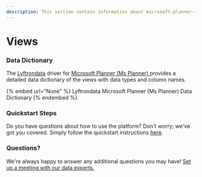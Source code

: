 ```yaml
---
description: This section contain information about microsoft-planner-(ms-planner) connector views information
---
```


# Views

### Data Dictionary

The [Lyftrondata](https://www.lyftrondata.com/) driver for [Microsoft Planner (Ms Planner)](None/)[ ](https://www.lyftrondata.com/integration/microsoft-planner-(ms-planner)/)provides a detailed data dictionary of the views with data types and column names.

{% embed url="None" %}
Lyftrondata Microsoft Planner (Ms Planner) Data Dictionary
{% endembed %}

### Quickstart Steps

Do you have questions about how to use the platform? Don't worry; we've got you covered. Simply follow the quickstart instructions [here](../README.md).

### Questions? <a href="#questions" id="questions"></a>

We're always happy to answer any additional questions you may have! [Set up a meeting with our data experts.](https://www.lyftrondata.com/book-a-meeting/)


